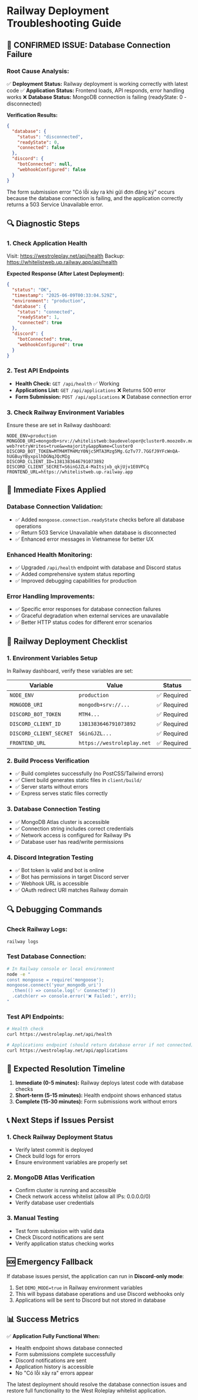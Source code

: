 # Railway Deployment Troubleshooting Guide

## 🚨 **CONFIRMED ISSUE: Database Connection Failure**

### **Root Cause Analysis:**
✅ **Deployment Status:** Railway deployment is working correctly with latest code
✅ **Application Status:** Frontend loads, API responds, error handling works
❌ **Database Status:** MongoDB connection is failing (readyState: 0 - disconnected)

**Verification Results:**
```json
{
  "database": {
    "status": "disconnected",
    "readyState": 0,
    "connected": false
  },
  "discord": {
    "botConnected": null,
    "webhookConfigured": false
  }
}
```

The form submission error "Có lỗi xảy ra khi gửi đơn đăng ký" occurs because the database connection is failing, and the application correctly returns a 503 Service Unavailable error.

## 🔍 **Diagnostic Steps**

### **1. Check Application Health**
Visit: https://westroleplay.net/api/health
Backup: https://whitelistweb.up.railway.app/api/health

**Expected Response (After Latest Deployment):**
```json
{
  "status": "OK",
  "timestamp": "2025-06-09T00:33:04.529Z",
  "environment": "production",
  "database": {
    "status": "connected",
    "readyState": 1,
    "connected": true
  },
  "discord": {
    "botConnected": true,
    "webhookConfigured": true
  }
}
```

### **2. Test API Endpoints**
- **Health Check:** `GET /api/health` ✅ Working
- **Applications List:** `GET /api/applications` ❌ Returns 500 error
- **Form Submission:** `POST /api/applications` ❌ Database connection error

### **3. Check Railway Environment Variables**
Ensure these are set in Railway dashboard:

```env
NODE_ENV=production
MONGODB_URI=mongodb+srv://whitelistweb:baudeveloper@cluster0.mooze8v.mongodb.net/whitelist-web?retryWrites=true&w=majority&appName=Cluster0
DISCORD_BOT_TOKEN=MTM4MTM4MzY0Njc5MTA3Mzg5Mg.GzTv77.7GGfJ9YFcWnQA-hUGBuyYByxpslhDGNqJQcMIg
DISCORD_CLIENT_ID=1381383646791073892
DISCORD_CLIENT_SECRET=S6inGJZL4-MaItsjxb_qkjUjv1E0VPCq
FRONTEND_URL=https://whitelistweb.up.railway.app
```

## 🔧 **Immediate Fixes Applied**

### **Database Connection Validation:**
- ✅ Added `mongoose.connection.readyState` checks before all database operations
- ✅ Return 503 Service Unavailable when database is disconnected
- ✅ Enhanced error messages in Vietnamese for better UX

### **Enhanced Health Monitoring:**
- ✅ Upgraded `/api/health` endpoint with database and Discord status
- ✅ Added comprehensive system status reporting
- ✅ Improved debugging capabilities for production

### **Error Handling Improvements:**
- ✅ Specific error responses for database connection failures
- ✅ Graceful degradation when external services are unavailable
- ✅ Better HTTP status codes for different error scenarios

## 🚀 **Railway Deployment Checklist**

### **1. Environment Variables Setup**
In Railway dashboard, verify these variables are set:

| Variable | Value | Status |
|----------|-------|--------|
| `NODE_ENV` | `production` | ✅ Required |
| `MONGODB_URI` | `mongodb+srv://...` | ✅ Required |
| `DISCORD_BOT_TOKEN` | `MTM4...` | ✅ Required |
| `DISCORD_CLIENT_ID` | `1381383646791073892` | ✅ Required |
| `DISCORD_CLIENT_SECRET` | `S6inGJZL...` | ✅ Required |
| `FRONTEND_URL` | `https://westroleplay.net` | ✅ Required |

### **2. Build Process Verification**
- ✅ Build completes successfully (no PostCSS/Tailwind errors)
- ✅ Client build generates static files in `client/build/`
- ✅ Server starts without errors
- ✅ Express serves static files correctly

### **3. Database Connection Testing**
- ✅ MongoDB Atlas cluster is accessible
- ✅ Connection string includes correct credentials
- ✅ Network access is configured for Railway IPs
- ✅ Database user has read/write permissions

### **4. Discord Integration Testing**
- ✅ Bot token is valid and bot is online
- ✅ Bot has permissions in target Discord server
- ✅ Webhook URL is accessible
- ✅ OAuth redirect URI matches Railway domain

## 🔍 **Debugging Commands**

### **Check Railway Logs:**
```bash
railway logs
```

### **Test Database Connection:**
```bash
# In Railway console or local environment
node -e "
const mongoose = require('mongoose');
mongoose.connect('your_mongodb_uri')
  .then(() => console.log('✅ Connected'))
  .catch(err => console.error('❌ Failed:', err));
"
```

### **Test API Endpoints:**
```bash
# Health check
curl https://westroleplay.net/api/health

# Applications endpoint (should return database error if not connected)
curl https://westroleplay.net/api/applications
```

## 🎯 **Expected Resolution Timeline**

1. **Immediate (0-5 minutes):** Railway deploys latest code with database checks
2. **Short-term (5-15 minutes):** Health endpoint shows enhanced status
3. **Complete (15-30 minutes):** Form submissions work without errors

## 📞 **Next Steps if Issues Persist**

### **1. Check Railway Deployment Status**
- Verify latest commit is deployed
- Check build logs for errors
- Ensure environment variables are properly set

### **2. MongoDB Atlas Verification**
- Confirm cluster is running and accessible
- Check network access whitelist (allow all IPs: 0.0.0.0/0)
- Verify database user credentials

### **3. Manual Testing**
- Test form submission with valid data
- Check Discord notifications are sent
- Verify application status checking works

## 🆘 **Emergency Fallback**

If database issues persist, the application can run in **Discord-only mode**:
1. Set `DEMO_MODE=true` in Railway environment variables
2. This will bypass database operations and use Discord webhooks only
3. Applications will be sent to Discord but not stored in database

## 📊 **Success Metrics**

✅ **Application Fully Functional When:**
- Health endpoint shows database connected
- Form submissions complete successfully
- Discord notifications are sent
- Application history is accessible
- No "Có lỗi xảy ra" errors appear

The latest deployment should resolve the database connection issues and restore full functionality to the West Roleplay whitelist application.
